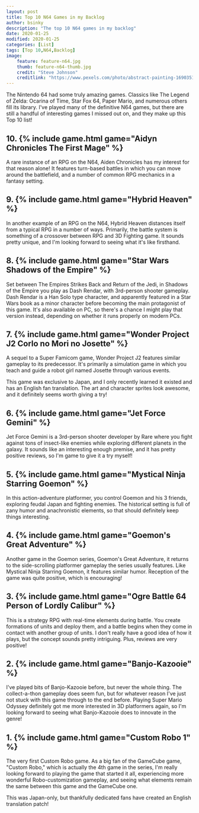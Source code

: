 ```yaml
---
layout: post
title: Top 10 N64 Games in my Backlog
author: bsinky
description: "The top 10 N64 games in my backlog"
date: 2020-01-25
modified: 2020-01-25
categories: [List]
tags: [Top 10,N64,Backlog]
image:
    feature: feature-n64.jpg
    thumb: feature-n64-thumb.jpg
    credit: "Steve Johnson"
    creditlink: "https://www.pexels.com/photo/abstract-painting-1690351/"
---
```


The Nintendo 64 had some truly amazing games. Classics like The Legend of Zelda:
Ocarina of Time, Star Fox 64, Paper Mario, and numerous others fill its library.
I've played many of the definitive N64 games, but there are still a handful of
interesting games I missed out on, and they make up this Top 10 list!

<!--more-->

## 10. {% include game.html game="Aidyn Chronicles The First Mage" %}

A rare instance of an RPG on the N64, Aiden Chronicles has my interest for that
reason alone! It features turn-based battles in which you can move around the
battlefield, and a number of common RPG mechanics in a fantasy setting.

## 9. {% include game.html game="Hybrid Heaven" %}

In another example of an RPG on the N64, Hybrid Heaven distances itself from a
typical RPG in a number of ways. Primarily, the battle system is something of a
crossover between RPG and 3D Fighting game. It sounds pretty unique, and I'm
looking forward to seeing what it's like firsthand.

## 8. {% include game.html game="Star Wars Shadows of the Empire" %}

Set between The Empires Strikes Back and Return of the Jedi, in Shadows of the
Empire you play as Dash Rendar, with 3rd-person shooter gameplay. Dash Rendar is
a Han Solo type character, and apparently featured in a Star Wars book as a
minor character before becoming the main protagonist of this game. It's also
available on PC, so there's a chance I might play that version instead,
depending on whether it runs properly on modern PCs.

## 7. {% include game.html game="Wonder Project J2 Corlo no Mori no Josette" %}

A sequel to a Super Famicom game, Wonder Project J2 features similar gameplay to
its predecessor. It's primarily a simulation game in which you teach and guide a
robot girl named Josette through various events.

This game was exclusive to Japan, and I only recently learned it existed and has
an English fan translation. The art and character sprites look awesome, and it
definitely seems worth giving a try!

## 6. {% include game.html game="Jet Force Gemini" %}

Jet Force Gemini is a 3rd-person shooter developer by Rare where you fight
against tons of insect-like enemies while exploring different planets in the
galaxy. It sounds like an interesting enough premise, and it has pretty positive
reviews, so I'm game to give it a try myself!

## 5. {% include game.html game="Mystical Ninja Starring Goemon" %}

In this action-adventure platformer, you control Goemon and his 3 friends,
exploring feudal Japan and fighting enemies. The historical setting is full of
zany humor and anachronistic elements, so that should definitely keep things
interesting.

## 4. {% include game.html game="Goemon's Great Adventure" %}

Another game in the Goemon series, Goemon's Great Adventure, it returns to the
side-scrolling platformer gameplay the series usually features. Like Mystical
Ninja Starring Goemon, it features similar humor. Reception of the game was
quite positive, which is encouraging!

## 3. {% include game.html game="Ogre Battle 64 Person of Lordly Calibur" %}

This is a strategy RPG with real-time elements during battle. You create
formations of units and deploy them, and a battle begins when they come in
contact with another group of units. I don't really have a good idea of how it
plays, but the concept sounds pretty intriguing. Plus, reviews are very
positive!

## 2. {% include game.html game="Banjo-Kazooie" %}

I've played bits of Banjo-Kazooie before, but never the whole thing. The
collect-a-thon gameplay does seem fun, but for whatever reason I've just not
stuck with this game through to the end before. Playing Super Mario Odyssey
definitely got me more interested in 3D platformers again, so I'm looking
forward to seeing what Banjo-Kazooie does to innovate in the genre!

## 1. {% include game.html game="Custom Robo 1" %}

The very first Custom Robo game. As a big fan of the GameCube game, "Custom
Robo," which is actually the 4th game in the series, I'm really looking forward
to playing the game that started it all, experiencing more wonderful
Robo-customization gameplay, and seeing what elements remain the same between
this game and the GameCube one.

This was Japan-only, but thankfully dedicated fans have created an English
translation patch!
